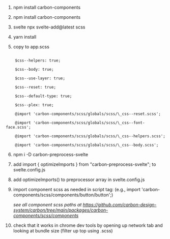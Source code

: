 1. npm install carbon-components
2. npm install carbon-components
3. svelte npx svelte-add@latest scss
4. yarn install

5. copy to app.scss

```$css--font-face: true;

    $css--helpers: true;

    $css--body: true;

    $css--use-layer: true;

    $css--reset: true;

    $css--default-type: true;

    $css--plex: true;

    @import 'carbon-components/scss/globals/scss/\_css--reset.scss';

    @import 'carbon-components/scss/globals/scss/\_css--font-face.scss';

    @import 'carbon-components/scss/globals/scss/\_css--helpers.scss';

    @import 'carbon-components/scss/globals/scss/\_css--body.scss';
```

6. npm i -D carbon-preprocess-svelte

7. add import { optimizeImports } from "carbon-preprocess-svelte"; to svelte.config.js

8. add optimizeImports() to preprocessor array in svelte.config.js

9. import component scss as needed in script tag: (e.g., import 'carbon-components/scss/components/button/button';)

    _see all component scss paths at https://github.com/carbon-design-system/carbon/tree/main/packages/carbon-components/scss/components_

10. check that it works in chrome dev tools by opening up network tab and looking at bundle size (filter up top using .scss)

